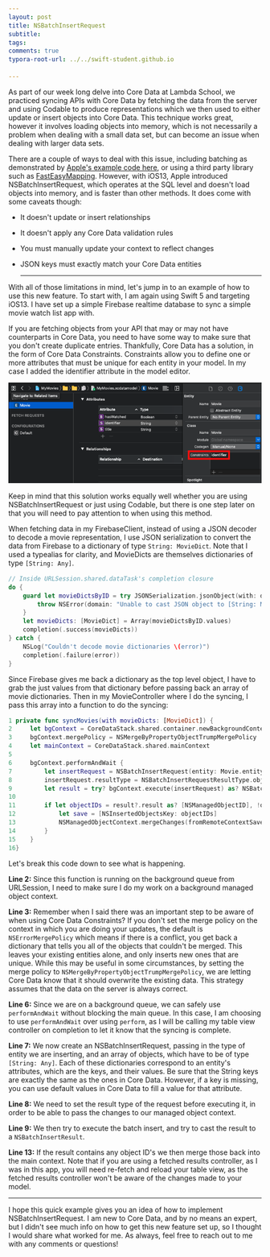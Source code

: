 ```yaml
---
layout: post
title: NSBatchInsertRequest
subtitle:
tags:
comments: true
typora-root-url: ../../swift-student.github.io

---
```


As part of our week long delve into Core Data at Lambda School, we practiced syncing APIs with Core Data by fetching the data from the server and using Codable to produce representations which we then used to either update or insert objects into Core Data. This technique works great, however it involves loading objects into memory, which is not necessarily a problem when dealing with a small data set, but can become an issue when dealing with larger data sets. 

There are a couple of ways to deal with this issue, including batching as demonstrated by [Apple's example code here](https://developer.apple.com/documentation/coredata/loading_and_displaying_a_large_data_feed), or using a third party library such as [FastEasyMapping](https://github.com/Yalantis/FastEasyMapping). However, with iOS13, Apple introduced NSBatchInsertRequest, which operates at the SQL level and doesn't load objects into memory, and is faster than other methods. It does come with some caveats though: 

- It doesn't update or insert relationships

- It doesn't apply any Core Data validation rules

- You must manually update your context to reflect changes

- JSON keys must exactly match your Core Data entities

  

  ------



With all of those limitations in mind, let's jump in to an example of how to use this new feature. To start with, I am again using Swift 5 and targeting iOS13. I have set up a simple Firebase realtime database to sync a simple movie watch list app with. 

If you are fetching objects from your API that may or may not have counterparts in Core Data, you need to have some way to make sure that you don't create duplicate entries. Thankfully, Core Data has a solution, in the form of Core Data Constraints. Constraints allow you to define one or more attributes that must be unique for each entity in your model. In my case I added the identifier attribute in the model editor. 

![ScreenShotModelEditor](/img/2020-3-29/ScreenShotModelEditor.png)

Keep in mind that this solution works equally well whether you are using NSBatchInsertRequest or just using Codable, but there is one step later on that you will need to pay attention to when using this method.

When fetching data in my FirebaseClient, instead of using a JSON decoder to decode a movie representation, I use JSON serialization to convert the data from Firebase to a dictionary of type `String: MovieDict`. Note that I used a typealias for clarity, and MovieDicts are themselves dictionaries of type `[String: Any]`.

```swift
// Inside URLSession.shared.dataTask's completion closure
do {
    guard let movieDictsByID = try JSONSerialization.jsonObject(with: data) as? [String: MovieDict] else {
        throw NSError(domain: "Unable to cast JSON object to [String: MovieDict}", code: 2)
    }
    let movieDicts: [MovieDict] = Array(movieDictsByID.values)
    completion(.success(movieDicts))
} catch {
    NSLog("Couldn't decode movie dictionaries \(error)")
    completion(.failure(error))
}
```

Since Firebase gives me back a dictionary as the top level object, I have to grab the just values from that dictionary before passing back an array of movie dictionaries. Then in my MovieController where I do the syncing, I pass this array into a function to do the syncing:

```swift
1 private func syncMovies(with movieDicts: [MovieDict]) {
2     let bgContext = CoreDataStack.shared.container.newBackgroundContext()
3     bgContext.mergePolicy = NSMergeByPropertyObjectTrumpMergePolicy
4     let mainContext = CoreDataStack.shared.mainContext
5     
6     bgContext.performAndWait {
7         let insertRequest = NSBatchInsertRequest(entity: Movie.entity(), objects: movieDicts)
8         insertRequest.resultType = NSBatchInsertRequestResultType.objectIDs
9         let result = try? bgContext.execute(insertRequest) as? NSBatchInsertResult
10        
11        if let objectIDs = result?.result as? [NSManagedObjectID], !objectIDs.isEmpty {
12            let save = [NSInsertedObjectsKey: objectIDs]
13            NSManagedObjectContext.mergeChanges(fromRemoteContextSave: save, into: [mainContext])
14        }
15    }
16}
```

Let's break this code down to see what is happening.

**Line 2:** Since this function is running on the background queue from URLSession, I need to make sure I do my work on a background managed object context.

**Line 3:** Remember when I said there was an important step to be aware of when using Core Data Constraints? If you don't set the merge policy on the context in which you are doing your updates, the default is `NSErrorMergePolicy` which means if there is a conflict, you get back a dictionary that tells you all of the objects that couldn't be merged. This leaves your existing entities alone, and only inserts new ones that are unique. While this may be useful in some circumstances, by setting the merge policy to `NSMergeByPropertyObjectTrumpMergePolicy`, we are letting Core Data know that it should overwrite the existing data. This strategy assumes that the data on the server is always correct.

**Line 6:** Since we are on a background queue, we can safely use `performAndWait` without blocking the main queue. In this case, I am choosing to use `performAndWait` over using `perform`, as I will be calling my table view controller on completion to let it know that the syncing is complete.

**Line 7:** We now create an NSBatchInsertRequest, passing in the type of entity we are inserting, and an array of objects, which have to be of type `[String: Any]`. Each of these dictionaries correspond to an entity's attributes, which are the keys, and their values. Be sure that the String keys are exactly the same as the ones in Core Data. However, if a key is missing, you can use default values in Core Data to fill a value for that attribute.

**Line 8:** We need to set the result type of the request before executing it, in order to be able to pass the changes to our managed object context.

**Line 9:** We then try to execute the batch insert, and try to cast the result to a `NSBatchInsertResult`.

**Line 13:** If the result contains any object ID's we then merge those back into the main context. Note that if you are using a fetched results controller, as I was in this app, you will need re-fetch and reload your table view, as the fetched results controller won't be aware of the changes made to your model.



------



I hope this quick example gives you an idea of how to implement NSBatchInsertRequest. I am new to Core Data, and by no means an expert, but I didn't see much info on how to get this new feature set up, so I thought I would share what worked for me. As always, feel free to reach out to me with any comments or questions!

